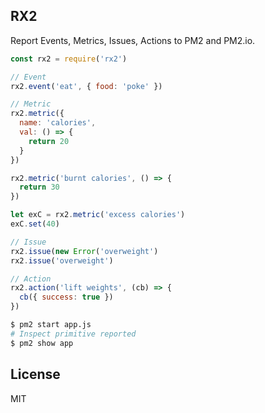 
## RX2

Report Events, Metrics, Issues, Actions to PM2 and PM2.io.

```javascript
const rx2 = require('rx2')

// Event
rx2.event('eat', { food: 'poke' })

// Metric
rx2.metric({
  name: 'calories',
  val: () => {
    return 20
  }
})

rx2.metric('burnt calories', () => {
  return 30
})

let exC = rx2.metric('excess calories')
exC.set(40)

// Issue
rx2.issue(new Error('overweight')
rx2.issue('overweight')

// Action
rx2.action('lift weights', (cb) => {
  cb({ success: true })
})
```

```bash
$ pm2 start app.js
# Inspect primitive reported
$ pm2 show app
```

## License

MIT
